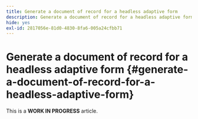 ```yaml
---
title: Generate a document of record for a headless adaptive form
description: Generate a document of record for a headless adaptive form
hide: yes
exl-id: 2817056e-81d0-4830-8fa6-005a24cfbb71
---
```

# Generate a document of record for a headless adaptive form {#generate-a-document-of-record-for-a-headless-adaptive-form}

<span class="preview"> This is a **WORK IN PROGRESS** article.</span>
